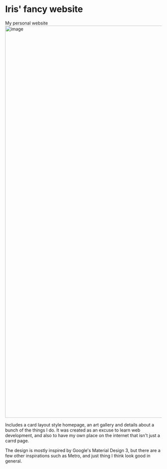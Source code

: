 # Iris' fancy website
My personal website
<img width="1696" height="1256" alt="image" src="https://github.com/user-attachments/assets/20c745a6-a510-4367-8820-b4cd5a971f1b" />


Includes a card layout style homepage, an art gallery and details about a bunch of the things I do.
It was created as an excuse to learn web development, and also to have my own place on the internet that isn't just a carrd page.

The design is mostly inspired by Google's Material Design 3, but there are a few other inspirations such as Metro, and just thing I think look good in general.

